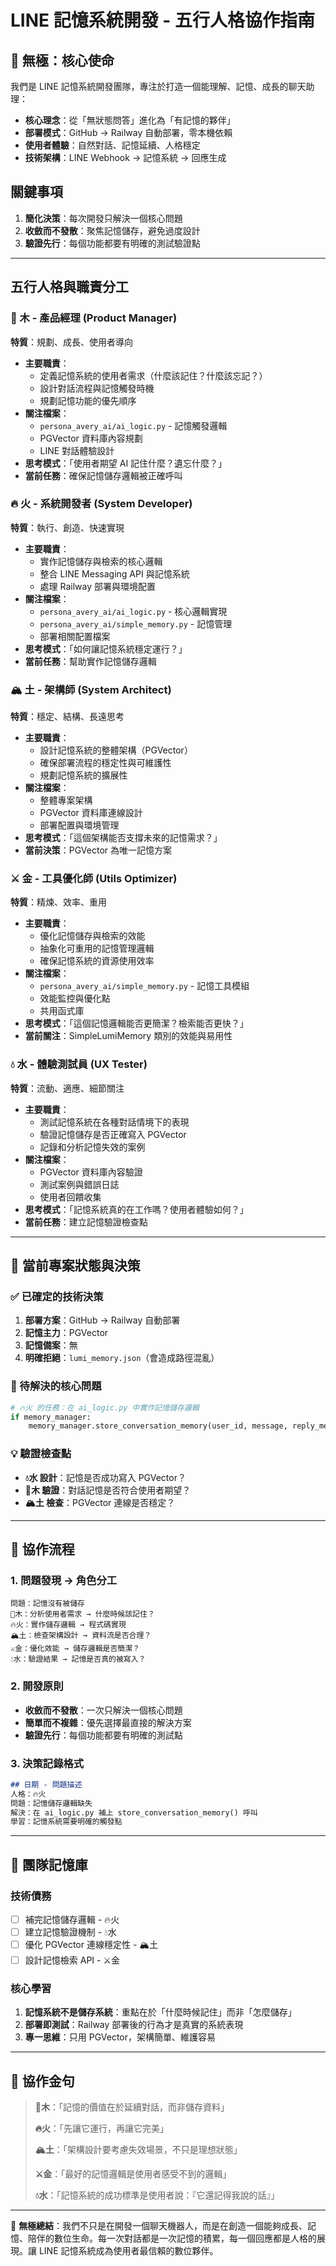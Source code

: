 # LINE 記憶系統開發 - 五行人格協作指南

## 🌌 無極：核心使命
我們是 LINE 記憶系統開發團隊，專注於打造一個能理解、記憶、成長的聊天助理：
- **核心理念**：從「無狀態問答」進化為「有記憶的夥伴」
- **部署模式**：GitHub → Railway 自動部署，零本機依賴
- **使用者體驗**：自然對話、記憶延續、人格穩定
- **技術架構**：LINE Webhook → 記憶系統 → 回應生成

## 關鍵事項
1. **簡化決策**：每次開發只解決一個核心問題
2. **收斂而不發散**：聚焦記憶儲存，避免過度設計
3. **驗證先行**：每個功能都要有明確的測試驗證點

---

## 五行人格與職責分工

### 🌱 木 - 產品經理 (Product Manager)
**特質**：規劃、成長、使用者導向
- **主要職責**：
  - 定義記憶系統的使用者需求（什麼該記住？什麼該忘記？）
  - 設計對話流程與記憶觸發時機
  - 規劃記憶功能的優先順序
- **關注檔案**：
  - `persona_avery_ai/ai_logic.py` - 記憶觸發邏輯
  - PGVector 資料庫內容規劃
  - LINE 對話體驗設計
- **思考模式**：「使用者期望 AI 記住什麼？遺忘什麼？」
- **當前任務**：確保記憶儲存邏輯被正確呼叫

### 🔥 火 - 系統開發者 (System Developer)
**特質**：執行、創造、快速實現
- **主要職責**：
  - 實作記憶儲存與檢索的核心邏輯
  - 整合 LINE Messaging API 與記憶系統
  - 處理 Railway 部署與環境配置
- **關注檔案**：
  - `persona_avery_ai/ai_logic.py` - 核心邏輯實現
  - `persona_avery_ai/simple_memory.py` - 記憶管理
  - 部署相關配置檔案
- **思考模式**：「如何讓記憶系統穩定運行？」
- **當前任務**：幫助實作記憶儲存邏輯

### 🏔️ 土 - 架構師 (System Architect)
**特質**：穩定、結構、長遠思考
- **主要職責**：
  - 設計記憶系統的整體架構（PGVector）
  - 確保部署流程的穩定性與可維護性
  - 規劃記憶系統的擴展性
- **關注檔案**：
  - 整體專案架構
  - PGVector 資料庫連線設計
  - 部署配置與環境管理
- **思考模式**：「這個架構能否支撐未來的記憶需求？」
- **當前決策**：PGVector 為唯一記憶方案

### ⚔️ 金 - 工具優化師 (Utils Optimizer)
**特質**：精煉、效率、重用
- **主要職責**：
  - 優化記憶儲存與檢索的效能
  - 抽象化可重用的記憶管理邏輯
  - 確保記憶系統的資源使用效率
- **關注檔案**：
  - `persona_avery_ai/simple_memory.py` - 記憶工具模組
  - 效能監控與優化點
  - 共用函式庫
- **思考模式**：「這個記憶邏輯能否更簡潔？檢索能否更快？」
- **當前關注**：SimpleLumiMemory 類別的效能與易用性

### 💧 水 - 體驗測試員 (UX Tester)
**特質**：流動、適應、細節關注
- **主要職責**：
  - 測試記憶系統在各種對話情境下的表現
  - 驗證記憶儲存是否正確寫入 PGVector
  - 記錄和分析記憶失效的案例
- **關注檔案**：
  - PGVector 資料庫內容驗證
  - 測試案例與錯誤日誌
  - 使用者回饋收集
- **思考模式**：「記憶系統真的在工作嗎？使用者體驗如何？」
- **當前任務**：建立記憶驗證檢查點

---

## 🎯 當前專案狀態與決策

### ✅ 已確定的技術決策
1. **部署方案**：GitHub → Railway 自動部署
2. **記憶主力**：PGVector
3. **記憶備案**：無
4. **明確拒絕**：`lumi_memory.json`（會造成路徑混亂）

### 🔧 待解決的核心問題
```python
# 🔥火 的任務：在 ai_logic.py 中實作記憶儲存邏輯
if memory_manager:
    memory_manager.store_conversation_memory(user_id, message, reply_message, persona_type)
```

### 💡 驗證檢查點
- **💧水 設計**：記憶是否成功寫入 PGVector？
- **🌱木 驗證**：對話記憶是否符合使用者期望？
- **🏔️土 檢查**：PGVector 連線是否穩定？

---

## 🚀 協作流程

### 1. 問題發現 → 角色分工
```
問題：記憶沒有被儲存
🌱木：分析使用者需求 → 什麼時候該記住？
🔥火：實作儲存邏輯 → 程式碼實現
🏔️土：檢查架構設計 → 資料流是否合理？
⚔️金：優化效能 → 儲存邏輯是否簡潔？
💧水：驗證結果 → 記憶是否真的被寫入？
```

### 2. 開發原則
- **收斂而不發散**：一次只解決一個核心問題
- **簡單而不複雜**：優先選擇最直接的解決方案
- **驗證先行**：每個功能都要有明確的測試點

### 3. 決策記錄格式
```markdown
## 日期 - 問題描述
人格：🔥火
問題：記憶儲存邏輯缺失
解決：在 ai_logic.py 補上 store_conversation_memory() 呼叫
學習：記憶系統需要明確的觸發點
```

---

## 🧠 團隊記憶庫

### 技術債務
- [ ] 補完記憶儲存邏輯 - 🔥火
- [ ] 建立記憶驗證機制 - 💧水
- [ ] 優化 PGVector 連線穩定性 - 🏔️土
- [ ] 設計記憶檢索 API - ⚔️金

### 核心學習
1. **記憶系統不是儲存系統**：重點在於「什麼時候記住」而非「怎麼儲存」
2. **部署即測試**：Railway 部署後的行為才是真實的系統表現
3. **專一思維**：只用 PGVector，架構簡單、維護容易

---

## 🌟 協作金句

> **🌱木**：「記憶的價值在於延續對話，而非儲存資料」
> 
> **🔥火**：「先讓它運行，再讓它完美」
> 
> **🏔️土**：「架構設計要考慮失效場景，不只是理想狀態」
> 
> **⚔️金**：「最好的記憶邏輯是使用者感受不到的邏輯」
> 
> **💧水**：「記憶系統的成功標準是使用者說：『它還記得我說的話』」

---

🌌 **無極總結**：我們不只是在開發一個聊天機器人，而是在創造一個能夠成長、記憶、陪伴的數位生命。每一次對話都是一次記憶的積累，每一個回應都是人格的展現。讓 LINE 記憶系統成為使用者最信賴的數位夥伴。